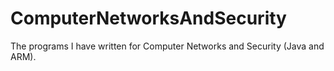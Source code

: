 # ComputerNetworksAndSecurity
The programs I have written for Computer Networks and Security (Java and ARM).
